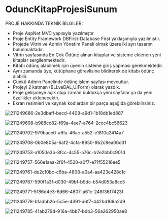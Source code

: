# OduncKitapProjesiSunum

PROJE HAKKINDA TEKNİK BİLGİLER:

- Proje AspNet MVC yapısıyla yazılmıştır.
- Proje Entity Framework DBFirst-Database First yaklaşımıyla yazılmıştır.
- Projede Vitrin ve Admin Yönetim Paneli olmak üzere iki ayrı tasarım bulunmaktadır. 
- Vitrin sayfasında En Çok Ödünç alınan kitaplar ve sisteme eklenen yeni kitaplar sergilenmektedir. 
- Kitabı ödünç alabilmek için üyenin sisteme giriş yapması gerekmektedir. 
- Aynı zamanda üye, kütüphane görevlisine bildirerek de kitabı ödünç alabilir. 
- Çünkü Admin Panelinde ödünç işlem sayfası mevcuttur. 
- Projeyi 2 katman (BLLveDAL,UIForm) olarak yazdık. 
- Proje gelişmeye açık olup zaman buldukça yeni sayfalar ya da yeni özellikler eklenecektir.
- Ekran resimleri ve kaynak kodlardan bir parça aşağıda görebilirsiniz.

![211249686-2e3dbaff-becd-4408-a9d1-1b18db1ed887](https://user-images.githubusercontent.com/94785926/222115062-7b0a2f8e-392a-4ec3-bf8b-ff8d4c4ab277.png)

![211249698-b988cc82-f69a-4ee7-a764-2ccc4bc56623](https://user-images.githubusercontent.com/94785926/222115078-53ae1ebd-9db8-4f64-9b3d-9163f59dfe05.png)

![211249702-979bace0-a6fa-46ac-a552-e1810a2414a7](https://user-images.githubusercontent.com/94785926/222115096-0e6a349c-a233-476a-9686-fee246d67ade.png)

![211249708-0b0e805a-6af2-4cfa-8950-9b2c8ea06d31](https://user-images.githubusercontent.com/94785926/222115138-a2795c79-b428-4577-9e74-ea9b7f1a455d.png)

![211249753-a1050e3b-8fcc-4c55-a76c-b2e2bb0c901d](https://user-images.githubusercontent.com/94785926/222115211-b1f7efcf-cd28-40f3-927e-f7b36ce57edc.png)

![211249757-566e1aaa-2f6f-4520-a0f7-e71f55216ee5](https://user-images.githubusercontent.com/94785926/222115329-3fce089e-d217-4187-8b97-b9ae9c3dcd1d.png)

![211249761-de2c10bc-c6ba-4808-a0a4-aa423e428c1c](https://user-images.githubusercontent.com/94785926/222115353-a97e94b9-abdd-4207-be65-cfbf5c3e38fb.png)

![211249767-590f1a3f-d030-49bf-b9dc-b54d053a8cc5](https://user-images.githubusercontent.com/94785926/222115382-7a8a85c8-4d5b-4911-9368-03a6a7f258ad.png)

![211249771-5186d4e3-6d66-4807-a61c-248f36f7423f](https://user-images.githubusercontent.com/94785926/222115400-b75a82d7-9290-4866-9833-318d48f68ee9.png)

![211249778-bfadbb2b-5c5e-4391-a6f7-442bd169a2d9](https://user-images.githubusercontent.com/94785926/222115422-d73377ed-ddcc-46fe-bdc2-8005347f6530.png)

![211249785-41ab279d-916a-4bb7-bdb3-56a262950ae8](https://user-images.githubusercontent.com/94785926/222115457-f60ab20d-bf42-4cca-af6c-4d286b916d79.png)
